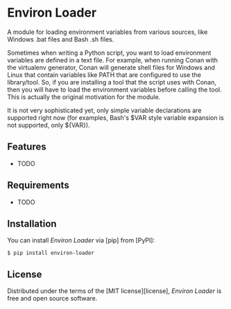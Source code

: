 # Environ Loader

A module for loading environment variables from various sources, like Windows .bat files and Bash .sh files.

Sometimes when writing a Python script, you want to load environment variables are defined in a text file. For example, when running Conan with the virtualenv generator,
Conan will generate shell files for Windows and Linux that contain variables like PATH that are configured to use the library/tool. So, if you are installing
a tool that the script uses with Conan, then you will have to load the environment variables before calling the tool. This is actually the original motivation
for the module.

It is not very sophisticated yet, only simple variable declarations are supported right now (for examples, Bash's $VAR style variable expansion is not supported, only ${VAR}).

## Features

- TODO

## Requirements

- TODO

## Installation

You can install _Environ Loader_ via [pip] from [PyPI]:

```console
$ pip install environ-loader
```

## License

Distributed under the terms of the [MIT license][license],
_Environ Loader_ is free and open source software.

